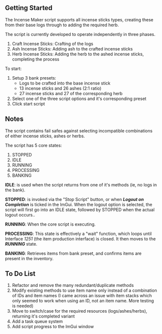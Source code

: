 
## Getting Started
The Incense Maker script supports all incense sticks types, creating these from their base logs through to adding the required herb. 

The script is currently developed to operate independently in three phases.
1. Craft Incense Sticks: Crafting of the logs
2. Ash Incense Sticks: Adding ash to the crafted incense sticks
3. Herb Incense Sticks: Adding the herb to the ashed incense sticks, completing the process

To start:

1.	Setup 3 bank presets:
	* Logs to be crafted into the base incense stick
	* 13 incense sticks and 26 ashes (2:1 ratio)
	* 27 incense sticks and 27 of the corresponding herb
2.	Select one of the three script options and it's corresponding preset 
3. Click start script

## Notes
The script contains fail safes against selecting incompatible combinations of either incense sticks, ashes or herbs. 

The script has 5 core states:
1. STOPPED
2. IDLE
3. RUNNING
4. PROCESSING
5. BANKING

**IDLE**: is used when the script returns from one of it's methods (ie, no logs in the bank).

**STOPPED**: is invoked via the "Stop Script" button, or when ***Logout on Completion*** is ticked in the ImGui.  When the logout option is selected, the script will first go into an IDLE state, followed by STOPPED when the actual logout occurs..

**RUNNING**: When the core script is executing.

**PROCESSING**: This state is effectively a "wait" function, which loops until Interface *1251* (the item production interface) is closed.  It then moves to the ***RUNNING*** state.

**BANKING**: Retrieves items from bank preset, and confirms items are present in the inventory.

## To Do List
1.	Refactor and remove the many redundant/duplicate methods
2.	Modify existing methods to use item name only instead of a combination of IDs and item names (I came across an issue with item stacks which only seemed to work when using an ID, not an item name. More testing is needed)
3.  Move to switch/case for the required resources (logs/ashes/herbs), returning it's completed variant
4.	Add a task queue system
5.	Add script progress to the ImGui window